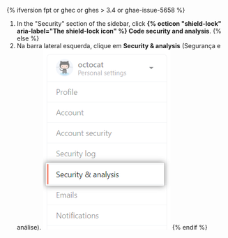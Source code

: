 {% ifversion fpt or ghec or ghes > 3.4 or ghae-issue-5658 %}
1. In the "Security" section of the sidebar, click **{% octicon "shield-lock" aria-label="The shield-lock icon" %} Code security and analysis**.
{% else %}
1. Na barra lateral esquerda, clique em **Security & analysis** (Segurança e análise). ![Configurações de segurança e análise](/assets/images/help/settings/settings-sidebar-security-analysis.png)
{% endif %}
